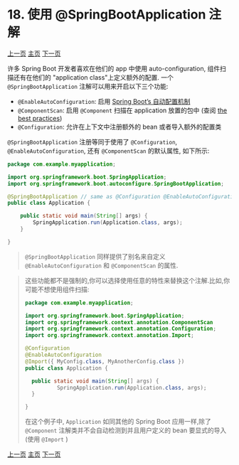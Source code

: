 # 18. 使用 @SpringBootApplication 注解





[上一页](https://github.com/LeonChen1024/Spring-Reference-Doc-Translation/blob/master/Spring-Boot/Part-III-Using-Spring-Boot/17-Spring-Beans-and-Dependency-Injection.md)                                											[主页](https://github.com/LeonChen1024/Spring-Reference-Doc-Translation/tree/master/Spring-Boot)																				[下一页](https://github.com/LeonChen1024/Spring-Reference-Doc-Translation/blob/master/Spring-Boot/Part-III-Using-Spring-Boot/19-Running-Your-Application.md)     



许多 Spring Boot 开发者喜欢在他们的 app 中使用 auto-configuration, 组件扫描还有在他们的 "application class"上定义额外的配置. 一个`@SpringBootApplication` 注解可以用来开启以下三个功能:

- `@EnableAutoConfiguration`: 启用 [Spring Boot’s 自动配置机制](https://docs.spring.io/spring-boot/docs/2.1.6.RELEASE/reference/html/using-boot-auto-configuration.html)
- `@ComponentScan`: 启用 `@Component` 扫描在 application 放置的包中 (查阅 [the best practices](https://docs.spring.io/spring-boot/docs/2.1.6.RELEASE/reference/html/using-boot-structuring-your-code.html))
- `@Configuration`: 允许在上下文中注册额外的 bean 或者导入额外的配置类

 `@SpringBootApplication` 注册等同于使用了 `@Configuration`, `@EnableAutoConfiguration`, 还有 `@ComponentScan` 的默认属性, 如下所示:

```java
package com.example.myapplication;

import org.springframework.boot.SpringApplication;
import org.springframework.boot.autoconfigure.SpringBootApplication;

@SpringBootApplication // same as @Configuration @EnableAutoConfiguration @ComponentScan
public class Application {

	public static void main(String[] args) {
		SpringApplication.run(Application.class, args);
	}

}
```

> `@SpringBootApplication` 同样提供了别名来自定义  `@EnableAutoConfiguration` 和 `@ComponentScan` 的属性.

> 这些功能都不是强制的,你可以选择使用任意的特性来替换这个注解.比如,你可能不想使用组件扫描: 
>
> ```java
> package com.example.myapplication;
> 
> import org.springframework.boot.SpringApplication;
> import org.springframework.context.annotation.ComponentScan
> import org.springframework.context.annotation.Configuration;
> import org.springframework.context.annotation.Import;
> 
> @Configuration
> @EnableAutoConfiguration
> @Import({ MyConfig.class, MyAnotherConfig.class })
> public class Application {
> 
> 	public static void main(String[] args) {
> 			SpringApplication.run(Application.class, args);
> 	}
> 
> }
> ```
>
> 在这个例子中, `Application`  如同其他的 Spring Boot 应用一样,除了  `@Component` 注解类并不会自动检测到并且用户定义的 bean 要显式的导入(使用  `@Import` )



[上一页](https://github.com/LeonChen1024/Spring-Reference-Doc-Translation/blob/master/Spring-Boot/Part-III-Using-Spring-Boot/17-Spring-Beans-and-Dependency-Injection.md)                                											[主页](https://github.com/LeonChen1024/Spring-Reference-Doc-Translation/tree/master/Spring-Boot)																				[下一页](https://github.com/LeonChen1024/Spring-Reference-Doc-Translation/blob/master/Spring-Boot/Part-III-Using-Spring-Boot/19-Running-Your-Application.md)     

